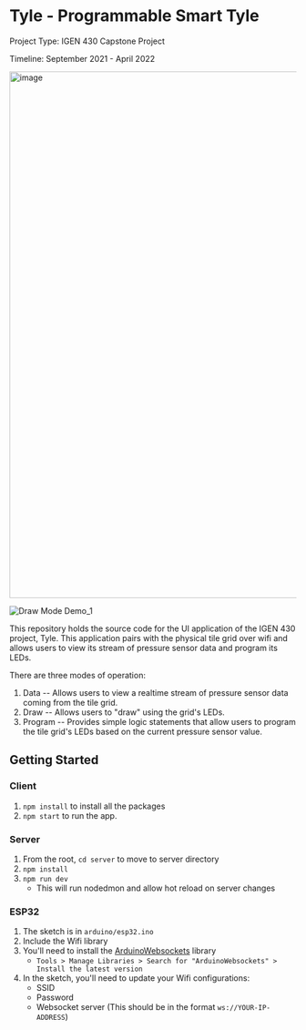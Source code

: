 # Tyle - Programmable Smart Tyle

Project Type: IGEN 430 Capstone Project

Timeline: September 2021 - April 2022

<img width="925" alt="image" src="https://user-images.githubusercontent.com/42523645/160368527-ebdaf929-7c2f-48b3-8b72-260f6ebb475a.png">

![Draw Mode Demo_1](https://user-images.githubusercontent.com/42523645/160369091-d3d2aaf8-633b-49b1-8773-e152cbec4de0.gif)


This repository holds the source code for the UI application of the IGEN 430 project, Tyle. This application pairs with the physical tile grid over wifi and allows users to view its stream of pressure sensor data and program its LEDs.

There are three modes of operation:

1. Data -- Allows users to view a realtime stream of pressure sensor data coming from the tile grid.
2. Draw -- Allows users to "draw" using the grid's LEDs.
3. Program -- Provides simple logic statements that allow users to program the tile grid's LEDs based on the current pressure sensor value.

## Getting Started

### Client
1. `npm install` to install all the packages
2. `npm start` to run the app.

### Server
1. From the root, `cd server` to move to server directory
2. `npm install`
3. `npm run dev`
    - This will run nodedmon and allow hot reload on server changes

### ESP32
1. The sketch is in `arduino/esp32.ino`
2. Include the Wifi library
3. You'll need to install the [ArduinoWebsockets](https://github.com/gilmaimon/ArduinoWebsockets) library
    - `Tools > Manage Libraries > Search for "ArduinoWebsockets" > Install the latest version`
4. In the sketch, you'll need to update your Wifi configurations:
    - SSID
    - Password
    - Websocket server (This should be in the format `ws://YOUR-IP-ADDRESS`)
